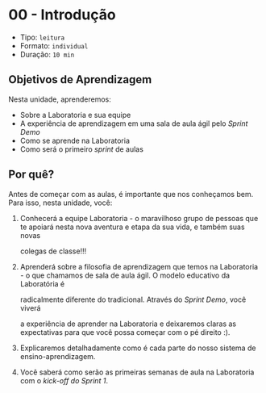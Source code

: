 # 00 - Introdução

* Tipo: `leitura`
* Formato: `individual`
* Duração: `10 min`

## Objetivos de Aprendizagem

Nesta unidade, aprenderemos:

* Sobre a Laboratoria e sua equipe
* A experiência de aprendizagem em uma sala de aula ágil pelo _Sprint Demo_
* Como se aprende na Laboratoria
* Como será o primeiro _sprint_ de aulas

## Por quê?

Antes de começar com as aulas, é importante que nos conheçamos bem. Para isso, nesta unidade, você:

1. Conhecerá a equipe Laboratoria - o maravilhoso grupo de pessoas que te apoiará nesta nova aventura e etapa da sua vida, e também suas novas

   colegas de classe!!!

2. Aprenderá sobre a filosofia de aprendizagem que temos na Laboratoria - o que chamamos de sala de aula ágil. O modelo educativo da Laboratória é

   radicalmente diferente do tradicional. Através do _Sprint Demo_, você viverá

   a experiência de aprender na Laboratoria e deixaremos claras as expectativas para que você possa começar com o pé direito :\).

3. Explicaremos detalhadamente como é cada parte do nosso sistema de ensino-aprendizagem.
4. Você saberá como serão as primeiras semanas de aula na Laboratoria com o _kick-off do Sprint 1_.

